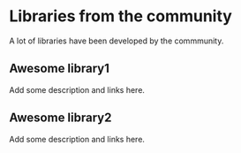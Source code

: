 # Libraries from the community

A lot of libraries have been developed by the commmunity.

## Awesome library1
Add some description and links here.

## Awesome library2
Add some description and links here.

